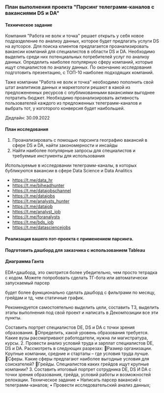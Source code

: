 ### План выполнения проекта "Парсинг телеграмм-каналов с вакансиями DS и DA"

#### Техническое задание
Компания "Работа не волк и точка" решает открыть у себя новое подразделение по анализу данных, которое будет предлагать услуги DS на аутсорсе. 
Для поиска клиентов предлагается проанализировать вакансии компаний для специалистов в области DS и DA. Необходимо выделить среди них потенциальных потребителей услуг по анализу данных. Определить наиболее популярную сферу компаний, которые ищут специалистов по анализу данных. По окончанию исследования подготовить презентацию, с ТОП-10 наиболее подходящих компаний.

Таже компании "Работа не волк и точка" необходимо пополнить свой штат аналитиков данных и маркетологи решают в какой из предложененных ресурсов с опубликованными вакансиями выгоднее потратить бюджет. Необходимо проанализировать активность пользователей каждого из предложенных телеграмм-каналов и выбрать тот, у коготорого конверсия будет наибольшей. 

Дедлайн: 30.09.2022

#### План исследования

1. Проанализировать с помощью парсинга географию вакансий в сфере DS и DA, найти закономерности и инсайды
2. Найти наиболее популярные запросы для специалистов и требуемые инстументы для использования


Используемые в исследовании телеграмм-каналы, в которых бубликуются вакансии в сфере Data Science и Data Analitics

- https://t.me/data_hr
- https://t.me/biheadhunter
- https://t.me/datajobschannel
- https://t.me/datajobs
- https://t.me/analysts_hunter
- https://t.me/datajob
- https://t.me/analyst_job
- https://t.me/foranalysts
- https://t.me/bds_job
- https://t.me/datasciencejobs

#### Реализация вашего пэт-проекта с применением парсинга.

#### Подготовить дашборд для заказчика с использованием Tableau

#### Диаграмма Ганта 


EDA+дашборд, это смотрится более убедительно, чем просто тетрадка с кодом.  Можете попробовать сделать ТГ-бота или автоматически запускаемый парсер

 будет более функционально сделать дашборд с фильтрами по месяцу, грейдам и тд, чем статичные график.
 
 Рекомендуется самостоятельно выделить цели, составить ТЗ, выделить этапы выполнения под свой проект и написать в Декомпозиции все эти пункты.
 




Составить портрет специалистов DE, DS и DA с точки зрения образования.
Определить, какой уровень образования требуется. Какие вузы 
рассматривают работодатели, нужна ли магистратура, курсы.
2. Провести анализ условий труда и зарплат специалистов DE, DS и DA. 
Рассмотреть в следующих разрезах:
Размер организации. Крупные компании, средние и стартапы – где 
условия труда лучше.
Сферы. Какие сферы предлагают наиболее выгодные условия для 
соискателей?
Грейды. Специалистов каких грейдов ищут крупные компании?
3. Составить итоговый портрет сотрудника DE, DS И DA с точки зрения 
образования, грейда, условий работы и возможностей релокации.
Техническое задание
• Написать парсер вакансий с телеграмм-каналов;
• Провести исследовательский анализ данных;
